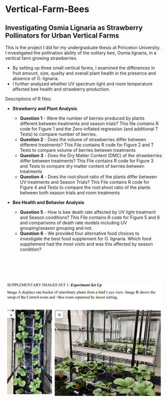 # Vertical-Farm-Bees

## Investigating Osmia Lignaria as Strawberry Pollinators for Urban Vertical Farms

<p align="left">
This is the project I did for my undergraduate thesis at Princeton University. I investigated the pollination ability of the solitary bee, Osmia lignaria, in a vertical farm growing strawberries. 
</p>

* By setting up three small vertical farms, I examined the differences in fruit amount, size, quality and overall plant health in the presence and absence of O. lignaria. 
* I further analyzed whether UV spectrum light and room temperature affected bee health and strawberry production. 

<p align="left">
Descriptions of R files:
</p>

* **Strawberry and Plant Analysis**
  * **Question 1** - Were the number of berries produced by plants different between treatments and season trials? This file contains R code for Figure 1 and the Zero-inflated regression (and additional T Tests) to compare number of berries.
  * **Question 2** - Does the volume of strawberries differ between different treatments? This File contains R code for Figure 2 and T Tests to compare volume of berries between treatments 
  * **Question 3** - Does the Dry Matter Content (DMC) of the strawberries differ between treatments? This File contains R code for Figure 3 and Tests to compare dry matter content of berries between treatments 
  * **Question 4** - Does the root:shoot ratio of the plants differ between UV treatments and Season Trials? This File contains R code for Figure 4 and Tests to compare the root:shoot ratio of the plants between both season trials and room treatments
* **Bee Health and Behavior Analysis**
  * **Question 5** - How is bee death rate affected by UV light treatment and Season conditions? This File contains R code for Figure 5 and 6 and comparisons of death rate models including UV grouping/season grouping and not.
  * **Question 6** - We provided four alternative food choices to investigate the best food supplement for O. lignaria. Which food suppliement had the most visits and was this affected by season condition?
  
  
  <br></br>
  <br></br>
  <center>
![Set up of the Strawberry Vertical Farm and different treatment rooms](https://github.com/KarissaLowe/Vertical-Farm-Bees/blob/main/Farm_SetUp.PNG?raw=true)
</center>
